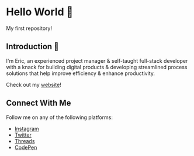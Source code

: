 # <a name="hello-world">Hello World 👋</a>
My first repository!

## <a name="introduction">Introduction 🤖</a>

I'm Eric, an experienced project manager & self-taught full-stack developer with a knack for building digital products & developing streamlined process solutions that help improve efficiency & enhance productivity.

Check out my [website](https://developwithe2.blogspot.com)!

## <a name="social-media">Connect With Me</a>
Follow me on any of the following platforms:

* [Instagram](https://www.instagram.com/developwithe2/)
* [Twitter](https://twitter.com/developwithe2)
* [Threads](https://www.threads.net/@developwithe2)
* [CodePen](https://www.codepen.io/developwithe2)
